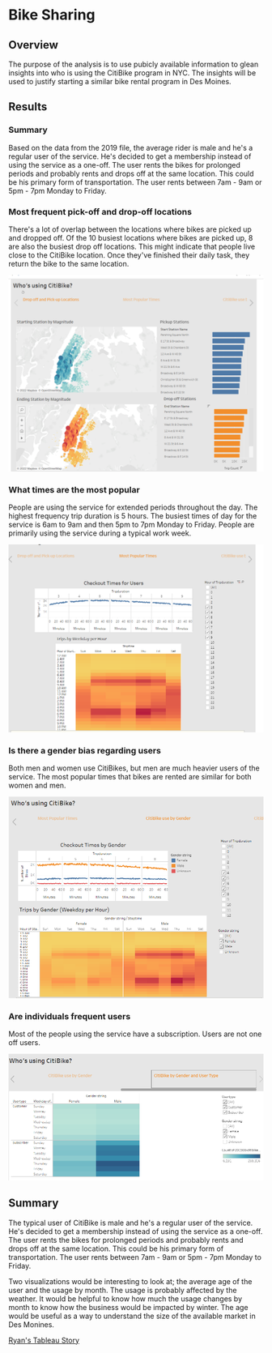 # Bike Sharing

## Overview
The purpose of the analysis is to use pubicly available information to glean insights into who is using the CitiBike program in NYC. The insights will be used to justify starting a similar bike rental program in Des Moines.

## Results

### Summary
Based on the data from the 2019 file, the average rider is male and he's a regular user of the service.  He's decided to get a membership instead of using the service as a one-off.  The user rents the bikes for prolonged periods and probably rents and drops off at the same location. This could be his primary form of transportation. The user rents between 7am - 9am or 5pm - 7pm Monday to Friday.

### Most frequent pick-off and drop-off locations
There's a lot of overlap between the locations where bikes are picked up and dropped off. Of the 10 busiest locations where bikes are picked up, 8 are also the busiest drop off locations. This might indicate that people live close to the CitiBike location.  Once they've finished their daily task, they return the bike to the same location.

![picture1](https://github.com/ryanmorin/bike_sharing/blob/main/2022-02-01%20(2).png)

### What times are the most popular
People are using the service for extended periods throughout the day. The highest frequency trip duration is 5 hours. The busiest times of day for the service is 6am to 9am and then 5pm to 7pm Monday to Friday. People are primarily using the service during a typical work week.

![picture2](https://github.com/ryanmorin/bike_sharing/blob/main/2022-02-01%20(4).png)

### Is there a gender bias regarding users
Both men and women use CitiBikes, but men are much heavier users of the service.  The most popular times that bikes are rented are similar for both women and men.

![picture3](https://github.com/ryanmorin/bike_sharing/blob/main/2022-02-01%20(5).png)

### Are individuals frequent users
Most of the people using the service have a subscription.  Users are not one off users.

![picture4](https://github.com/ryanmorin/bike_sharing/blob/main/2022-02-01%20(6).png)

## Summary
The typical user of CitiBike is male and he's a regular user of the service.  He's decided to get a membership instead of using the service as a one-off.  The user rents the bikes for prolonged periods and probably rents and drops off at the same location. This could be his primary form of transportation. The user rents between 7am - 9am or 5pm - 7pm Monday to Friday.

Two visualizations would be interesting to look at; the average age of the user and the usage by month. The usage is probably affected by the weather.  It would be helpful to know how much the usage changes by month to know how the business would be impacted by winter. The age would be useful as a way to understand the size of the available market in Des Monines.

[Ryan's Tableau Story](https://public.tableau.com/app/profile/ryan.morin/viz/CitiBike_Project4/Story1)
